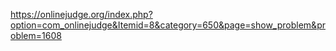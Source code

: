 https://onlinejudge.org/index.php?option=com_onlinejudge&Itemid=8&category=650&page=show_problem&problem=1608